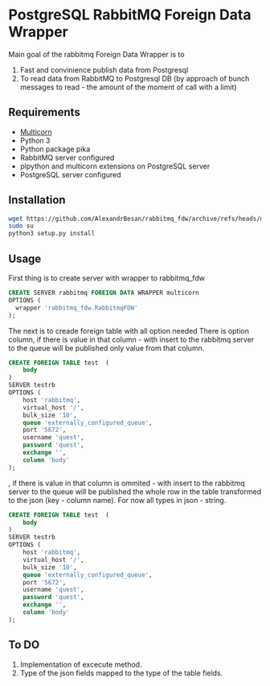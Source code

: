 # PostgreSQL RabbitMQ Foreign Data Wrapper

Main goal of the rabbitmq Foreign Data Wrapper is to 
1. Fast and convinience publish data from Postgresql 
2. To read data from RabbitMQ to Postgresql DB (by approach of bunch messages to read - the amount of the moment of call with a limit)

## Requirements

- [Multicorn](http://multicorn.org/) 
- Python 3 
- Python package pika 
- RabbitMQ server configured   
- plpython and multicorn extensions on PostgreSQL server
- PostgreSQL server configured
## Installation

```bash 
wget https://github.com/AlexandrBesan/rabbitmq_fdw/archive/refs/heads/main.zip
sudo su
python3 setup.py install
```
## Usage
First thing is to create server with wrapper to rabbitmq_fdw
```sql 
CREATE SERVER rabbitmq FOREIGN DATA WRAPPER multicorn
OPTIONS (
  wrapper 'rabbitmq_fdw.RabbitmqFDW'
);

```

The next is to creade foreign table with all option needed 
There is option column, if there is value in that column - with insert to the rabbitmq server to the queue will be published only value from that column. 
```sql 
CREATE FOREIGN TABLE test  (
    body
)
SERVER testrb
OPTIONS (
    host 'rabbitmq',
    virtual_host '/',
    bulk_size '10',
    queue 'externally_configured_queue',
    port '5672',
    username 'quest',
    password 'quest',
    exchange '',
    column 'body'
);
```
, if there is value in that column is ommited  - with insert to the rabbitmq server to the queue will be published  the whole row in the table transformed to the json (key - column name). For now all types in json - string. 
```sql 
CREATE FOREIGN TABLE test  (
    body
)
SERVER testrb
OPTIONS (
    host 'rabbitmq',
    virtual_host '/',
    bulk_size '10',
    queue 'externally_configured_queue',
    port '5672',
    username 'quest',
    password 'quest',
    exchange '',
    column 'body'
);
```
## To DO 
1. Implementation of excecute method. 
2. Type of the json fields mapped to the type of the table fields. 


